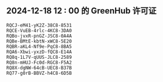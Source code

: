 ## 2024-12-18 12 : 00 的 GreenHub 许可证
```
RQCJ-eM41-yK2Z-38C8-8531
RQCE-VuEB-4rlc-4KC8-3DA0
RQBo-jvxR-pnGZ-JSC8-0A4A
RQBe-BMtE-kbtN-xWC8-5E20
RQBR-aKL4-Nf9e-PqC8-8BA5
RQA6-Xbwi-yxzD-fQC8-E14A
RQ8q-1L7V-qUUS-JLC8-2589
RQ8n-mHUJ-Fc0d-RGC8-F5A2
RQ8X-dgNW-64cB-UEC8-B37B
RQ77-g0rB-BBVZ-h4C8-6D5B
```
